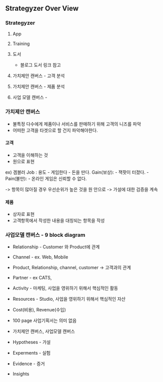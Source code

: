 # 

## Strategyzer Over View
### Strategyzer
1. App
2. Training
3. 도서
	- 블로그 도서 링크 참고

1. 가치제안 캔버스 - 고객 분석
2. 가치제안 캔버스 - 제품 분석
3. 사업 모델 캔버스 -



### 가치제안 캔버스
- 불특정 다수에게 제품이나 서비스를 판매하기 위해 고객의 니즈를 파악
- 어떠한 고객을 타겟으로 할 건지 파악해야한다. 



#### 고객  
- 고객을 이해하는 것
- 원으로 표현

ex)
겜블러
Job : 용도 
	- 게임한다
	- 돈을 딴다.
Gain(보상):
	- 잭팟이 터졌다.
	-  
Pain(불만):
	- 온라인 게임은 신뢰할 수 없다.
	
-> 항목이 많아질 경우 우선순위가 높은 것을 원 안으로 
-> 가설에 대한 검증을 계속

#### 제품
- 상자로 표현
- 고객항목에서 작성한 내용을 대칭되는 항목을 작성


### 사업모델 캔버스 - 9 block diagram
- Relationship - Customer 와 Product에 관계
- Channel - ex. Web, Mobile
- Product, Relationship, channel, customer -> 고객과의 관계
- Partner - ex CATS, 
- Activity - 마케팅, 사업을 영위하기 위해서 핵심적인 활동
- Resources - Studio, 사업을 영위하기 위해서 핵심적인 자산
- Cost(비용), Revenue(수입)

- 100 page 사업기획서는 의미 없음
- 가치제안 캔버스, 사업모델 캔버스 


- Hypotheses - 가설 
- Experments - 실험
- Evidence - 증거
- Insights
